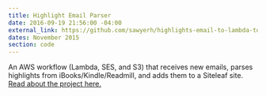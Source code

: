 ```yaml
---
title: Highlight Email Parser
date: 2016-09-19 21:56:00 -04:00
external_link: https://github.com/sawyerh/highlights-email-to-lambda-to-siteleaf
dates: November 2015
section: code
---
```


An AWS workflow (Lambda, SES, and S3) that receives new emails, parses highlights from iBooks/Kindle/Readmill, and adds them to a Siteleaf site. [Read about the project here.](https://medium.com/@sawyerh/how-i-m-exporting-my-highlights-from-the-grasps-of-ibooks-and-kindle-ce6a6031b298)